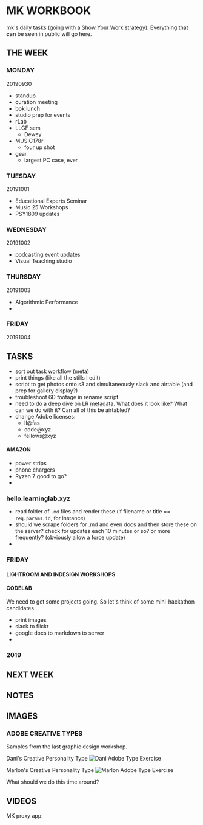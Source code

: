 # MK WORKBOOK

mk's daily tasks (going with a [Show Your Work](https://www.amazon.com/Show-Your-Work-Austin-Kleon/dp/076117897X/ref=sr_1_1?keywords=show+your+work&qid=1569804976&s=gateway&sr=8-1) strategy). Everything that **can** be seen in public will go here.

## THE WEEK

### MONDAY
20190930

- standup
- curation meeting
- bok lunch
- studio prep for events
- rLab
- LLGF sem
	- Dewey
- MUSIC178r
	- four up shot
- gear
	- largest PC case, ever

### TUESDAY
20191001

- Educational Experts Seminar
- Music 25 Workshops
- PSY1809 updates

### WEDNESDAY
20191002

- podcasting event updates
- Visual Teaching studio

### THURSDAY
20191003

- Algorithmic Performance
- 

### FRIDAY
20191004

## TASKS

- sort out task workflow (meta)
- print things (like all the stills I edit)
- script to get photos onto s3 and simultaneously slack and airtable (and prep for gallery display?)
- troubleshoot 6D footage in rename script
- need to do a deep dive on LR [metadata](https://helpx.adobe.com/lightroom-classic/help/metadata-basics-actions.html). What does it look like? What can we do with it? Can all of this be airtabled?
- change Adobe licenses:
	- ll@fas
	- code@xyz
	- fellows@xyz


#### AMAZON

- power strips
- phone chargers
- Ryzen 7 good to go?
- 



### hello.learninglab.xyz

- read folder of `.md` files and render these (if filename or title == `req.params.id`, for instance)
- should we scrape folders for .md and even docs and then store these on the server? check for updates each 10 minutes or so? or more frequently? (obviously allow a force update)
- 




### FRIDAY

#### LIGHTROOM AND INDESIGN WORKSHOPS



#### CODELAB
We need to get some projects going. So let's think of some mini-hackathon candidates.
- print images
- slack to flickr
- google docs to markdown to server
- 

### 2019


## NEXT WEEK


## NOTES

## IMAGES

### ADOBE CREATIVE TYPES
Samples from the last graphic design workshop.

Dani's Creative Personality Type
![Dani Adobe Type Exercise](https://live.staticflickr.com/65535/48036620998_416ee5c170_h.jpg)

Marlon's Creative Personality Type
![Marlon Adobe Type Exercise](https://live.staticflickr.com/65535/48036665937_9be555afbf_h.jpg)

What should we do this time around?

## VIDEOS

MK proxy app:
